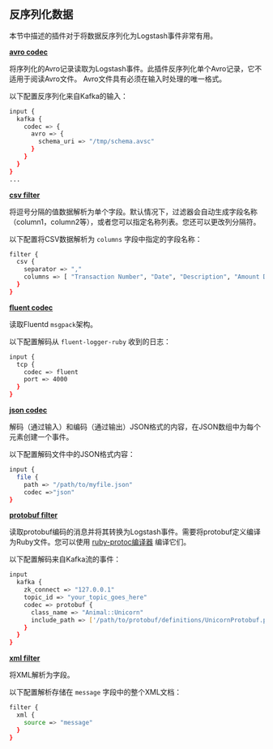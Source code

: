 ## 反序列化数据

本节中描述的插件对于将数据反序列化为Logstash事件非常有用。

[**avro codec**](../20-Coder-plugins/avro.md)

将序列化的Avro记录读取为Logstash事件。此插件反序列化单个Avro记录，它不适用于阅读Avro文件。 Avro文件具有必须在输入时处理的唯一格式。

以下配置反序列化来自Kafka的输入：

```sh
input {
  kafka {
    codec => {
      avro => {
        schema_uri => "/tmp/schema.avsc"
      }
    }
  }
}
...
```

[**csv filter**](../19-Filter-plugins/csv.md)

将逗号分隔的值数据解析为单个字段。默认情况下，过滤器会自动生成字段名称（column1，column2等），或者您可以指定名称列表。您还可以更改列分隔符。

以下配置将CSV数据解析为 `columns` 字段中指定的字段名称：

```sh
filter {
  csv {
    separator => ","
    columns => [ "Transaction Number", "Date", "Description", "Amount Debit", "Amount Credit", "Balance" ]
  }
}
```

[**fluent codec**](../20-Coder-plugins/fluent.md)

读取Fluentd `msgpack`架构。

以下配置解码从 `fluent-logger-ruby` 收到的日志：

```sh
input {
  tcp {
    codec => fluent
    port => 4000
  }
}
```

[**json codec**](../20-Coder-plugins/json.md)

解码（通过输入）和编码（通过输出）JSON格式的内容，在JSON数组中为每个元素创建一个事件。

以下配置解码文件中的JSON格式内容：

```sh
input {
  file {
    path => "/path/to/myfile.json"
    codec =>"json"
}
```

[**protobuf filter**](../20-Coder-plugins/protobuf.md)

读取protobuf编码的消息并将其转换为Logstash事件。需要将protobuf定义编译为Ruby文件。您可以使用 [ruby-protoc编译器](https://github.com/codekitchen/ruby-protocol-buffers) 编译它们。

以下配置解码来自Kafka流的事件：

```sh
input
  kafka {
    zk_connect => "127.0.0.1"
    topic_id => "your_topic_goes_here"
    codec => protobuf {
      class_name => "Animal::Unicorn"
      include_path => ['/path/to/protobuf/definitions/UnicornProtobuf.pb.rb']
    }
  }
}
```

[**xml filter**](../19-Filter-plugins/xml.md)

将XML解析为字段。

以下配置解析存储在 `message` 字段中的整个XML文档：

```sh
filter {
  xml {
    source => "message"
  }
}
```
